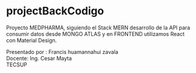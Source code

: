 # projectBackCodigo
Proyecto MEDPHARMA, siguiendo el Stack MERN desarrollo de la API para consumir datos desde MONGO ATLAS y en FRONTEND utilizamos React con Material Design.

Presentado por : Francis huamannahui zavala </br>
Docente: Ing. Cesar Mayta </br>
TECSUP
